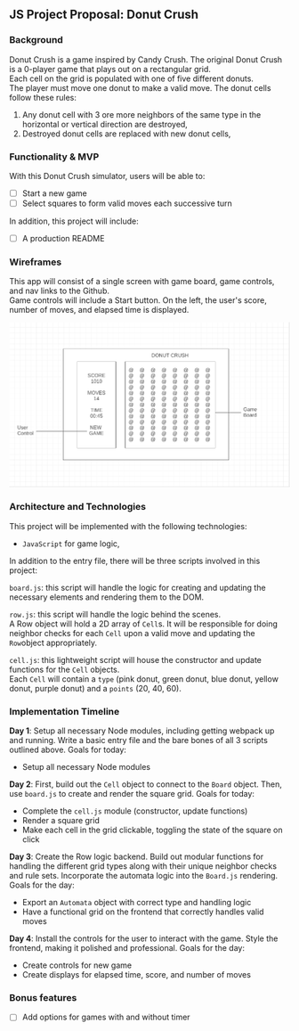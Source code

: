 ## JS Project Proposal: Donut Crush

### Background

Donut Crush is a game inspired by Candy Crush.  The original Donut Crush is a 0-player game that plays out on a rectangular grid.  
Each cell on the grid is populated with one of five different donuts.  
The player must move one donut to make a valid move. The donut cells follow these rules:

1) Any donut cell with 3 ore more neighbors of the same type in the horizontal or vertical direction are destroyed,
2) Destroyed donut cells are replaced with new donut cells,

### Functionality & MVP  

With this Donut Crush simulator, users will be able to:

- [ ] Start a new game
- [ ] Select squares to form valid moves each successive turn

In addition, this project will include:

- [ ] A production README

### Wireframes

This app will consist of a single screen with game board, game controls, and nav links to the Github.  
Game controls will include a Start button. On the left, the user's score, number of moves, and elapsed time is displayed.

![wireframes](https://github.com/emilylhansen/donut-crush/blob/master/donut-crush-wireframe.png)

### Architecture and Technologies

This project will be implemented with the following technologies:

- `JavaScript` for game logic,

In addition to the entry file, there will be three scripts involved in this project:

`board.js`: this script will handle the logic for creating and updating the necessary elements and rendering them to the DOM.

`row.js`: this script will handle the logic behind the scenes.  
A Row object will hold a 2D array of `Cell`s. It will be responsible for doing neighbor checks for each `Cell` upon a valid move and updating the `Row`object appropriately.

`cell.js`: this lightweight script will house the constructor and update functions for the `Cell` objects.  
Each `Cell` will contain a `type` (pink donut, green donut, blue donut, yellow donut, purple donut) and a `points` (20, 40, 60).

### Implementation Timeline

**Day 1**: Setup all necessary Node modules, including getting webpack up and running. 
Write a basic entry file and the bare bones of all 3 scripts outlined above. Goals for today:

- Setup all necessary Node modules

**Day 2**: First, build out the `Cell` object to connect to the `Board` object.  Then, use `board.js` to create and render the square grid. Goals for today:

- Complete the `cell.js` module (constructor, update functions)
- Render a square grid 
- Make each cell in the grid clickable, toggling the state of the square on click

**Day 3**: Create the Row logic backend.  Build out modular functions for handling the different grid types along with their unique neighbor checks and rule sets.  Incorporate the automata logic into the `Board.js` rendering.  Goals for the day:

- Export an `Automata` object with correct type and handling logic
- Have a functional grid on the frontend that correctly handles valid moves


**Day 4**: Install the controls for the user to interact with the game.  Style the frontend, making it polished and professional.  Goals for the day:

- Create controls for new game 
- Create displays for elapsed time, score, and number of moves

### Bonus features

- [ ] Add options for games with and without timer
